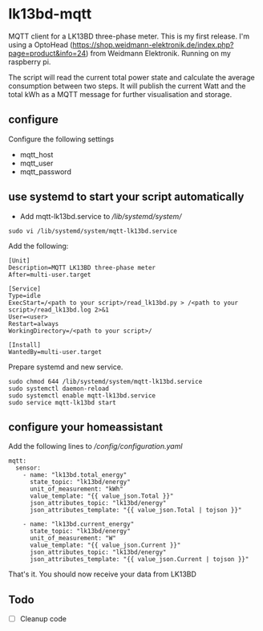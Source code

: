 # lk13bd-mqtt
MQTT client for a LK13BD three-phase meter. This is my first release. I'm using a OptoHead (https://shop.weidmann-elektronik.de/index.php?page=product&info=24) from Weidmann Elektronik. Running on my raspberry pi.

The script will read the current total power state and calculate the average consumption between two steps. It will publish the current Watt and the total kWh as a MQTT message for further visualisation and storage.

## configure

Configure the following settings
* mqtt_host
* mqtt_user
* mqtt_password

## use systemd to start your script automatically

* Add mqtt-lk13bd.service to */lib/systemd/system/*
```
sudo vi /lib/systemd/system/mqtt-lk13bd.service
```
Add the following:
```
[Unit]
Description=MQTT LK13BD three-phase meter
After=multi-user.target

[Service]
Type=idle
ExecStart=/<path to your script>/read_lk13bd.py > /<path to your script>/read_lk13bd.log 2>&1
User=<user>
Restart=always
WorkingDirectory=/<path to your script>/

[Install]
WantedBy=multi-user.target
```
Prepare systemd and new service.
```
sudo chmod 644 /lib/systemd/system/mqtt-lk13bd.service
sudo systemctl daemon-reload
sudo systemctl enable mqtt-lk13bd.service
sudo service mqtt-lk13bd start
```

## configure your homeassistant 

Add the following lines to */config/configuration.yaml*
```
mqtt:
  sensor:
    - name: "lk13bd.total_energy"
      state_topic: "lk13bd/energy"
      unit_of_measurement: "kWh"
      value_template: "{{ value_json.Total }}"
      json_attributes_topic: "lk13bd/energy"
      json_attributes_template: "{{ value_json.Total | tojson }}"

    - name: "lk13bd.current_energy"
      state_topic: "lk13bd/energy"
      unit_of_measurement: "W"
      value_template: "{{ value_json.Current }}"
      json_attributes_topic: "lk13bd/energy"
      json_attributes_template: "{{ value_json.Current | tojson }}"
```
That's it. You should now receive your data from LK13BD

## Todo
- [ ] Cleanup code

